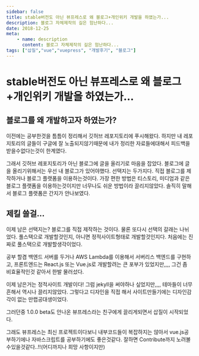 ```yaml
---
sidebar: false
title: stable버전도 아닌 뷰프레스로 왜 블로그+개인위키 개발을 하였는가...
description: 블로그 자체제작의 길은 험난하다...
date: 2018-12-25
meta:
    - name: description
      content: 블로그 자체제작의 길은 험난하다...
tags: ["삽질","vue","vuepress", "개발후기", "블로그"]
---
```

# stable버전도 아닌 뷰프레스로 왜 블로그+개인위키 개발을 하였는가...

## 블로그를 왜 개발하고자 하였는가?

이전에는 공부한것을 틈틈이 정리해서 깃허브 레포지토리에 푸시해왔다.
하지만 내 레포지토리의 글들이 구글에 잘 노출되지않기때문에 내가 정리한 자료들에대해서 피드백을 받을수없다는것이 한계였다.

그래서 깃허브 레포지토리가 아닌 블로그에 글을 올리기로 마음을 잡았다.
블로그에 글을 올리기위해서는 우선 내 블로그가 있어야했다. 선택지는 두가지다.
직접 블로그를 제작하거나 블로그 플랫폼을 이용하는것이다.
가장 편한 방법은 티스토리, 미디엄과 같은 블로그 플랫폼을 이용하는것이지만 너무나도 쉬운 방법이라 끌리지않았다.
솔직히 말해서 블로그 플랫폼은 간지가 안나보였다.

## 제킬 쓸걸...

이제 남은 선택지는? 블로그를 직접 제작하는 것이다. 물론 또다시 선택의 갈래는 나뉘었다.
풀스택으로 개발할것인지, 아니면 정적사이트형태로 개발할것인지다.
처음에는 진짜로 풀스택으로 개발할생각이었다.

공부 할겸 백엔드 서버를 두거나 AWS Lambda를 이용해서 서버리스 백엔드를 구현하고, 프론트엔드는 React.js 또는 Vue.js로 개발할려는 큰 포부가 있었지만,,,, 그건 좀 비효율적인것 같아서 한발 물러섰다.

이제 남은거는 정적사이트 개발이다!
그럼 jekyll을 써야하나 싶었지만,,,,
테마들이 너무 흔해서 역시나 끌리지않았다.
그렇다고 디자인을 직접 해서 사이트만들기에는 디자인감각이 없는 만랩공대생이었다.

그러던중 1.0.0 beta도 안나온 뷰프레스라는 친구에게 끌리게되면서 삽질이 시작되었다.

그래도 뷰프레스는 최신 프로젝트이다보니 내부코드들이 복잡하지는 않아서 vue.js공부하기에나 자바스크립트를 공부하기에도 좋은것같다.
잘하면 Contribute까지 노려볼수있을것같다..!!(어디까지나 희망 사항이지만)
